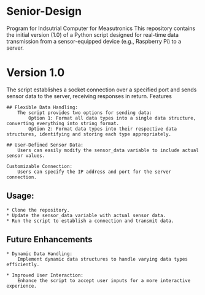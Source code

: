 # Senior-Design
Program for Indsutrial Computer for Measutronics
This repository contains the initial version (1.0) of a Python script designed for real-time data transmission from a sensor-equipped device (e.g., Raspberry Pi) to a server.
# Version 1.0
 The script establishes a socket connection over a specified port and sends sensor data to the server, receiving responses in return.
Features

    ## Flexible Data Handling:
        The script provides two options for sending data:
            Option 1: Format all data types into a single data structure, converting everything into string format.
            Option 2: Format data types into their respective data structures, identifying and storing each type appropriately.

    ## User-Defined Sensor Data:
        Users can easily modify the sensor_data variable to include actual sensor values.

    Customizable Connection:
        Users can specify the IP address and port for the server connection.

## Usage:

    * Clone the repository.
    * Update the sensor_data variable with actual sensor data.
    * Run the script to establish a connection and transmit data.

## Future Enhancements

    * Dynamic Data Handling:
        Implement dynamic data structures to handle varying data types efficiently.

    * Improved User Interaction:
        Enhance the script to accept user inputs for a more interactive experience.
